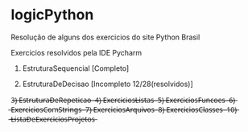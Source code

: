 # logicPython
Resolução de alguns dos exercicios do site Python Brasil 

Exercicios resolvidos pela IDE Pycharm

1) EstruturaSequencial [Completo]

2) EstruturaDeDecisao [Incompleto 12/28(resolvidos)]

3̶)̶ ̶E̶s̶t̶r̶u̶t̶u̶r̶a̶D̶e̶R̶e̶p̶e̶t̶i̶c̶a̶o̶
̶
̶4̶)̶ ̶E̶x̶e̶r̶c̶i̶c̶i̶o̶s̶L̶i̶s̶t̶a̶s̶
̶
̶5̶)̶ ̶E̶x̶e̶r̶c̶i̶c̶i̶o̶s̶F̶u̶n̶c̶o̶e̶s̶
̶
̶6̶)̶ ̶E̶x̶e̶r̶c̶i̶c̶i̶o̶s̶C̶o̶m̶S̶t̶r̶i̶n̶g̶s̶
̶
̶7̶)̶ ̶E̶x̶e̶r̶c̶i̶c̶i̶o̶s̶A̶r̶q̶u̶i̶v̶o̶s̶
̶
̶8̶)̶ ̶E̶x̶e̶r̶c̶i̶c̶i̶o̶s̶C̶l̶a̶s̶s̶e̶s̶
̶
̶1̶0̶)̶ ̶L̶i̶s̶t̶a̶D̶e̶E̶x̶e̶r̶c̶i̶c̶i̶o̶s̶P̶r̶o̶j̶e̶t̶o̶s̶
